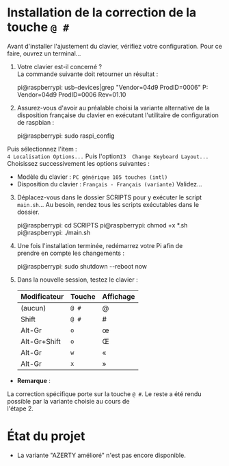 # Installation de la correction de la touche `@ #`

Avant d'installer l'ajustement du clavier, vérifiez votre configuration.
Pour ce faire, ouvrez un terminal...

1. Votre clavier est-il concerné ?  
La commande suivante doit retourner un résultat :

    pi@raspberrypi: usb-devices|grep "Vendor=04d9 ProdID=0006"
    P:  Vendor=04d9 ProdID=0006 Rev=01.10

2. Assurez-vous d'avoir au préalable choisi la variante alternative
de la disposition française du clavier en exécutant l'utilitaire de 
configuration de raspbian :

    pi@raspberrypi: sudo raspi_config

Puis sélectionnez l'item :  
 `4 Localisation Options...`
Puis l'option`I3  Change Keyboard Layout...`
Choisissez successivement les options suivantes :
+ Modèle du clavier : `PC générique 105 touches (intl)`
+ Disposition du clavier : `Français - Français (variante)`
Validez...

3. Déplacez-vous dans le dossier SCRIPTS pour y exécuter le script  
`main.sh`...
Au besoin, rendez tous les scripts exécutables dans le dossier.

    pi@raspberrypi: cd SCRIPTS
    pi@raspberrypi: chmod +x *.sh
    pi@raspberrypi: ./main.sh

4. Une fois l'installation terminée, redémarrez votre Pi afin de  
prendre en compte les changements :

    pi@raspberrypi: sudo shutdown --reboot now
    
5. Dans la nouvelle session, testez le clavier :

	| Modificateur | Touche | Affichage |
	|--------------|--------|-----------|
	| (aucun)      | `@ #`  | @         |               |
	| Shift        | `@ #`  | #         |
 	| Alt-Gr       | `o`    | œ         |
	| Alt-Gr+Shift | `o`    | Œ         |
	| Alt-Gr       | `w`    | «         |
	| Alt-Gr       | `x`    | »         |

+ **Remarque** :

La correction spécifique porte sur la touche `@ #`.
Le reste a été rendu possible par la variante choisie au cours de  
l'étape 2.

# État du projet

+ La variante "AZERTY amélioré" n'est pas encore disponible. 
